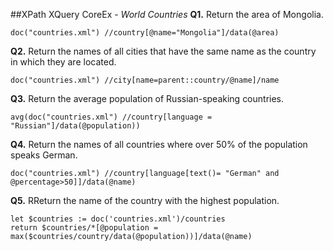 ##XPath XQuery CoreEx - _World Countries_
**Q1.** Return the area of Mongolia. 
```SQL:
doc("countries.xml") //country[@name="Mongolia"]/data(@area)
```

**Q2.** Return the names of all cities that have the same name as the country in which they are located. 
```SQL:
doc("countries.xml") //city[name=parent::country/@name]/name
```

**Q3.** Return the average population of Russian-speaking countries. 
```SQL:
avg(doc("countries.xml") //country[language = "Russian"]/data(@population))
```

**Q4.** Return the names of all countries where over 50% of the population speaks German. 
```SQL:
doc("countries.xml") //country[language[text()= "German" and @percentage>50]]/data(@name)
```

**Q5.** RReturn the name of the country with the highest population. 
```SQL:
let $countries := doc('countries.xml')/countries
return $countries/*[@population =  max($countries/country/data(@population))]/data(@name)
```
